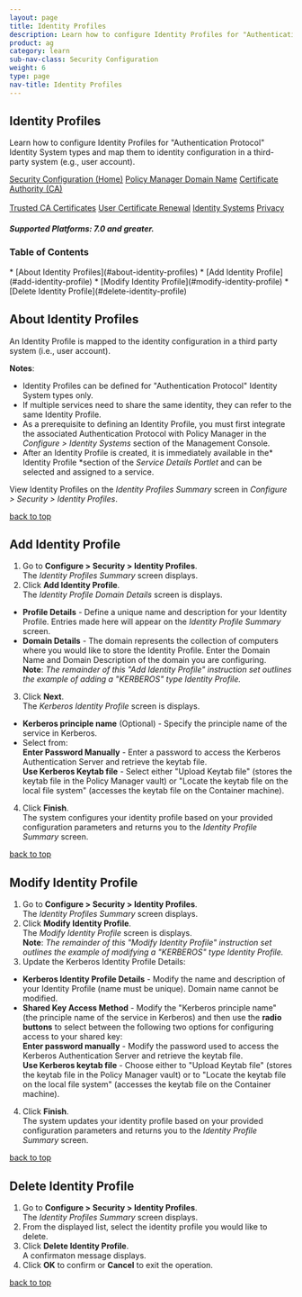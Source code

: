 ```yaml
---
layout: page
title: Identity Profiles
description: Learn how to configure Identity Profiles for "Authentication Protocol" Identity System types and map them to identity configurations in a third-party system (e.g., user account). 
product: ag
category: learn
sub-nav-class: Security Configuration
weight:	6
type: page
nav-title: Identity Profiles
---
```


## Identity Profiles
Learn how to configure Identity Profiles for "Authentication Protocol" Identity System types and map them to identity configuration in a third-party system (e.g., user account).

<a href="../security_config/security_configuration_toc.html" class="button secondary">Security Configuration (Home)</a> <a href="../security_config/policy_manager_domain.html" class="button secondary">Policy Manager Domain Name</a> <a href="../security_config/certificate_authority.html" class="button secondary">Certificate Authority (CA)</a> <br><br> <a href="../security_config/trusted_ca_certificates.html" class="button secondary">Trusted CA Certificates</a> <a href="../security_config/user_certificate_renewal.html" class="button secondary">User Certificate Renewal</a> <a href="../security_config/identity_systems.html" class="button secondary">Identity Systems</a> <a href="../security_config/privacy.html" class="button secondary">Privacy</a>

<h5 class="stamp">Supported Platforms: 7.0 and greater.</h5>

### Table of Contents
<div id="toc-marker"></div>
* [About Identity Profiles](#about-identity-profiles)
* [Add Identity Profile](#add-identity-profile)
* [Modify Identity Profile](#modify-identity-profile)
* [Delete Identity Profile](#delete-identity-profile)

## About Identity Profiles
An Identity Profile is mapped to the identity configuration in a third party system (i.e., user account).  

**Notes**:

* Identity Profiles can be defined for "Authentication Protocol" Identity System types only.
* If multiple services need to share the same identity, they can refer to the same Identity Profile.
* As a prerequisite to defining an Identity Profile, you must first integrate the associated Authentication Protocol with Policy Manager in the *Configure > Identity Systems* section of the Management Console.
* After an Identity Profile is created, it is immediately available in the* Identity Profile *section of the *Service Details Portlet* and can be selected and assigned to a service.

View Identity Profiles on the *Identity Profiles Summary* screen in *Configure > Security > Identity Profiles*.

<a href="#top">back to top</a> 

## Add Identity Profile

1. Go to **Configure > Security > Identity Profiles**.  
The *Identity Profiles Summary* screen displays.
2. Click **Add Identity Profile**.  
The *Identity Profile Domain Details* screen is displays.  
  * **Profile Details** - Define a unique name and description for your Identity Profile. Entries made here will appear on the *Identity Profile Summary* screen.
  * **Domain Details** - The domain represents the collection of computers where you would like to store the Identity Profile. Enter the Domain Name and Domain Description of the domain you are configuring.  
**Note**: *The remainder of this "Add Identity Profile" instruction set outlines the example of adding a "KERBEROS" type Identity Profile.*
3. Click **Next**.  
The *Kerberos Identity Profile* screen is displays.  
  * **Kerberos principle name** (Optional) - Specify the principle name of the service in Kerberos.
  * Select from:  
  **Enter Password Manually** - Enter a password to access the Kerberos Authentication Server and retrieve the keytab file.  
  **Use Kerberos Keytab file** - Select either "Upload Keytab file" (stores the keytab file in the Policy Manager vault) or "Locate the keytab file on the local file system" (accesses the keytab file on the Container machine).  
4. Click **Finish**.  
The system configures your identity profile based on your provided configuration parameters and returns you to the *Identity Profile Summary* screen.  

<a href="#top">back to top</a> 

## Modify Identity Profile

1. Go to **Configure > Security > Identity Profiles**.  
The *Identity Profiles Summary* screen displays.
2. Click **Modify Identity Profile**.  
The *Modify Identity Profile* screen is displays.  
**Note**: *The remainder of this "Modify Identity Profile" instruction set outlines the example of modifying a "KERBEROS" type Identity Profile.*
3. Update the Kerberos Identity Profile Details:  
  * **Kerberos Identity Profile Details** - Modify the name and description of your Identity Profile (name must be unique).  Domain name cannot be modified.
  * **Shared Key Access Method** - Modify the "Kerberos principle name" (the principle name of the service in Kerberos) and then use the **radio buttons** to select between the following two options for configuring access to your shared key:  
**Enter password manually** - Modify the password used to access the Kerberos Authentication Server and retrieve the keytab file.  
**Use Kerberos keytab file** - Choose either to "Upload Keytab file" (stores the keytab file in the Policy Manager vault) or to "Locate the keytab file on the local file system" (accesses the keytab file on the Container machine).
4. Click **Finish**.  
The system updates your identity profile based on your provided configuration parameters and returns you to the *Identity Profile Summary* screen. 

<a href="#top">back to top</a>

## Delete Identity Profile

1. Go to **Configure > Security > Identity Profiles**.  
The *Identity Profiles Summary* screen displays.
2. From the displayed list, select the identity profile you would like to delete. 
3. Click **Delete Identity Profile**.  
A confirmaton message displays. 
4. Click **OK** to confirm or **Cancel** to exit the operation.

<a href="#top">back to top</a>


